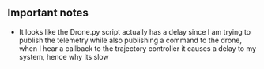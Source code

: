 ## Important notes
- It looks like the Drone.py script actually has a delay since I am trying to publish the telemetry while also publishing a command to the drone, when I hear a callback to the trajectory controller it causes a delay to my system, hence why its slow 
